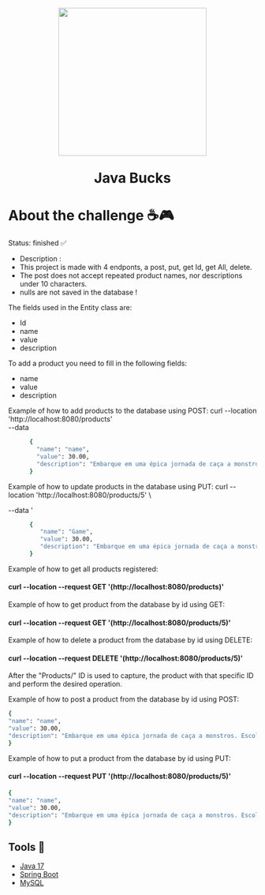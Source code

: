 
 <h1 align="center">  
    <img src = "https://github.com/theuslinor/SpringBoot_Challenge02_JavaBucks/assets/128644651/38212ca4-1ad3-4240-84ad-975ac706bd64" style="margin-top: 10px; height: 300px; width: 300px ">
		<p>Java Bucks</p>
	</h1> 
 <h1>About the challenge ☕🎮</h1>

Status: finished ✅
>
+ Description :
+ This project is made with 4 endponts, a post, put, get Id, get All, delete.
+ The post does not accept repeated product names, nor descriptions under 10 characters.
+ nulls are not saved in the database !
>

The fields used in the Entity class are:
+ Id
+ name
+ value
+ description
>
To add a product you need to fill in the following fields:
+ name
+ value
+ description
>
Example of how to add products to the database using POST:
curl --location 'http://localhost:8080/products' \
--data
```bash
      {
        "name": "name",
        "value": 30.00,
        "description": "Embarque em uma épica jornada de caça a monstros. Escolhas impactam o destino neste RPG imersivo."
      }
   ```
>
Example of how to update products in the database using PUT:
curl --location 'http://localhost:8080/products/5' \
>
--data '
```bash
      {
         "name": "Game",
         "value": 30.00,
         "description": "Embarque em uma épica jornada de caça a monstros. Escolhas impactam o destino neste RPG imersivo."
      }
```  

>
Example of how to get all products registered:
>
#### curl --location --request GET '(http://localhost:8080/products)' 

Example of how to get product from the database by id using GET:
#### curl --location --request GET '(http://localhost:8080/products/5)'
>
Example of how to delete a product from the database by id using DELETE:
#### curl --location --request DELETE '(http://localhost:8080/products/5)'

After the "Products/" ID is used to capture, the product with that specific ID and perform the desired operation.


Example of how to post a product from the database by id using POST:
  ```bash
{
  "name": "name",
  "value": 30.00,
  "description": "Embarque em uma épica jornada de caça a monstros. Escolhas impactam o destino neste RPG imersivo."
}
  ```

Example of how to put a product from the database by id using PUT:
#### curl --location --request PUT '(http://localhost:8080/products/5)'
  ```bash
{
  "name": "name",
  "value": 30.00,
  "description": "Embarque em uma épica jornada de caça a monstros. Escolhas impactam o destino neste RPG imersivo."
}
  ```


 ## Tools 🔨
 - [Java 17](https://www.oracle.com/java/technologies/javase/jdk17-archive-downloads.html)
 - [Spring Boot](https://start.spring.io/)
 - [MySQL](https://www.mysql.com/downloads/)
